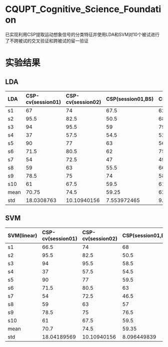 # CQUPT_Cognitive_Science_Foundation
已实现利用CSP提取运动想象信号的分类特征并使用LDA和SVM对10个被试进行了不跨被试的交叉验证和跨被试的留一验证
# 实验结果
## LDA
| LDA  | CSP-cv(session01) | CSP-cv(session02) | CSP(session01,BS) | CSP(session02,BS) |
| :--- | :---------------- | :---------------- | :---------------- | :---------------- |
| s1   | 67                | 74                | 67.5              | 62.5              |
| s2   | 95.5              | 82.5              | 50.5              | 68                |
| s3   | 94                | 95.5              | 59                | 79.5              |
| s4   | 37                | 57.5              | 54.5              | 52.5              |
| s5   | 90                | 77                | 63                | 56.5              |
| s6   | 71.5              | 80.5              | 62                | 75.5              |
| s7   | 54                | 72.5              | 47                | 49                |
| s8   | 59                | 63                | 55.5              | 66.5              |
| s9   | 78.5              | 75                | 74                | 58.5              |
| s10  | 61                | 67.5              | 59.5              | 61                |
| mean | 70.75             | 74.5              | 59.25             | 62.95             |
| std  | 18.0308763        | 10.10940156       | 7.553972465       | 9.158193053       |           

## SVM
| SVM(linear) | CSP-cv(session01) | CSP-cv(session02) | CSP(session01,BS) | CSP(session02,BS) |
| :---------- | :---------------- | :---------------- | :---------------- | :---------------- |
| s1          | 66.5              | 74                | 68                | 63.5              |
| s2          | 95.5              | 82.5              | 50.5              | 68                |
| s3          | 94                | 95.5              | 58.5              | 84.5              |
| s4          | 37                | 57.5              | 54.5              | 51                |
| s5          | 90                | 77                | 59.5              | 56.5              |
| s6          | 71.5              | 80.5              | 63                | 75                |
| s7          | 54                | 72.5              | 46.5              | 48.5              |
| s8          | 59                | 63                | 57                | 68.5              |
| s9          | 78.5              | 75                | 76.5              | 61.5              |
| s10         | 61                | 67.5              | 59.5              | 59.5              |
| mean        | 70.7              | 74.5              | 59.35             | 63.65             |
| std         | 18.04189569       | 10.10940156       | 8.096449839       | 10.33694829       |